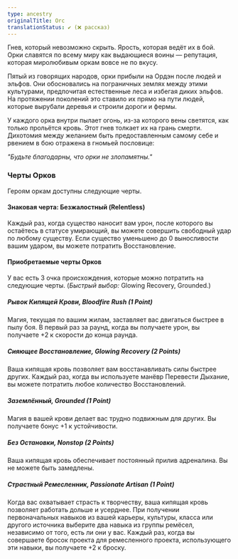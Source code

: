 ```yaml
---
type: ancestry
originalTitle: Orc
translationStatus: ✔️ (❌ рассказ)
---
```


Гнев, который невозможно скрыть. Ярость, которая ведёт их в бой. Орки славятся по всему миру как выдающиеся воины — репутация, которая миролюбивым оркам вовсе не по вкусу.

Пятый из говорящих народов, орки прибыли на Ордэн после людей и эльфов. Они обосновались на пограничных землях между этими культурами, предпочитая естественные леса и избегая диких эльфов. На протяжении поколений это ставило их прямо на пути людей, которые вырубали деревья и строили дороги и фермы.

У каждого орка внутри пылает огонь, из-за которого вены светятся, как только прольётся кровь. Этот гнев толкает их на грань смерти. Дихотомия между желанием быть предоставленным самому себе и рвением в бою отражена в гномьей пословице:

_"Будьте благодарны, что орки не злопамятны."_

### Черты Орков

Героям оркам доступны следующие черты.

#### Знаковая черта: Безжалостный (Relentless)

Каждый раз, когда существо наносит вам урон, после которого вы остаётесь в статусе умирающий, вы можете совершить свободный удар по любому существу. Если существо уменьшено до 0 выносливости вашим ударом, вы можете потратить Восстановление.

#### Приобретаемые черты Орков

У вас есть 3 очка происхождения, которые можно потратить на следующие черты. (_Быстрый выбор:_ Glowing Recovery, Grounded.)

##### Рывок Кипящей Крови, Bloodfire Rush (1 Point)

Магия, текущая по вашим жилам, заставляет вас двигаться быстрее в пылу боя. В первый раз за раунд, когда вы получаете урон, вы получаете +2 к скорости до конца раунда.

##### Сияющее Восстановление, Glowing Recovery (2 Points)

Ваша кипящая кровь позволяет вам восстанавливать силы быстрее других. Каждый раз, когда вы используете манёвр Перевести Дыхание, вы можете потратить любое количество Восстановлений.

##### Заземлённый, Grounded (1 Point)

Магия в вашей крови делает вас трудно подвижным для других. Вы получаете бонус +1 к устойчивости.

##### Без Остановки, Nonstop (2 Points)

Ваша кипящая кровь обеспечивает постоянный прилив адреналина. Вы не можете быть замедлены.

##### Страстный Ремесленник, Passionate Artisan (1 Point)

Когда вас охватывает страсть к творчеству, ваша кипящая кровь позволяет работать дольше и усерднее. При получении первоначальных навыков из вашей карьеры, культуры, класса или другого источника выберите два навыка из группы ремёсел, независимо от того, есть ли они у вас. Каждый раз, когда вы совершаете бросок проекта для ремесленного проекта, использующего эти навыки, вы получаете +2 к броску.